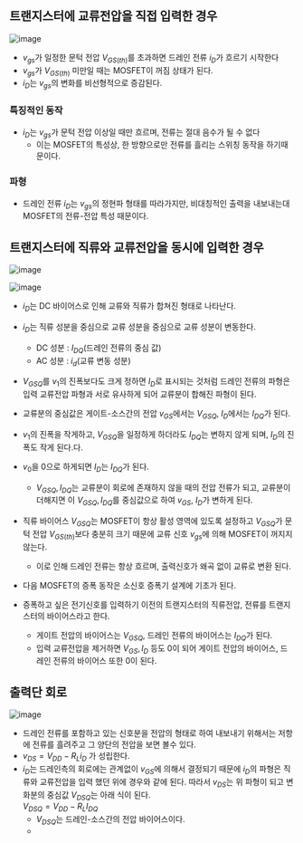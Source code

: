 ## 트랜지스터에 교류전압을 직접 입력한 경우
![image](https://github.com/user-attachments/assets/01647876-725a-4666-9883-f7a6e6a6f24a)

- $v_{gs}$가 일정한 문턱 전압 $V_{GS(th)}$를 초과하면 드레인 전류 $i_D$가 흐르기 시작한다
- $v_{gs}$가 $V_{GS(th)}$ 미만일 때는 MOSFET이 꺼짐 상태가 된다.
- $i_D$는 $v_{gs}$의 변화를 비선형적으로 증감된다.

### 특징적인 동작
- $i_D$는 $v_{gs}$가 문턱 전압 이상일 때만 흐르며, 전류는 절대 음수가 될 수 없다
  - 이는 MOSFET의 특성상, 한 방향으로만 전류를 흘리는 스위칭 동작을 하기때문이다.
### 파형
- 드레인 전류 $i_D$는 $v_{gs}$의 정현파 형태를 따라가지만, 비대칭적인 출력을 내보내는대 MOSFET의 전류-전압 특성 때문이다.


## 트랜지스터에 직류와 교류전압을 동시에 입력한 경우
![image](https://github.com/user-attachments/assets/421df0eb-e399-49a5-a026-6ea715dae593)

![image](https://github.com/user-attachments/assets/84b2be9e-7af0-407f-bc0d-0524acb83079)
- $i_D$는 DC 바이어스로 인해 교류와 직류가 합쳐진 형태로 나타난다.
- $i_D$는 직류 성분을 중심으로 교류 성분을 중심으로 교류 성분이 변동한다.
  - DC 성분 : $I_{DQ}$(드레인 전류의 중심 값)
  - AC 성분 : $i_d$(교류 변동 성분)

- $V_{GSQ}$를 $v_1$의 진폭보다도 크게 정하면 $I_D$로 표시되는 것처럼 드레인 전류의 파형은 입력 교류전압 파형과 서로 유사하게 되어 교류분이 합해진 파형이 된다.
- 교류분의 중심값은 게이트-소스간의 전압 $v_{GS}$에서는 $V_{GSQ}$, $I_D$에서는 $I_{DQ}$가 된다.
- $v_1$의 진폭을 작게하고, $V_{GSQ}$을 일정하게 하더라도 $I_{DQ}$는 변하지 않게 되며, $I_D$의 진폭도 작게 된다.다.
- $v_0$을 0으로 하게되면 $I_D$는 $I_{DQ}$가 된다.
  - $V_{GSQ}, I_{DQ}$는 교류분이 회로에 존재하지 않을 때의 전압 전류가 되고, 교류분이 더해지면 이 $V_{GSQ},I_{DQ}$를 중심값으로 하여 $v_{GS}$, $I_D$가 변하게 된다.

- 직류 바이어스 $V_{GSQ}$는 MOSFET이 항상 활성 영역에 있도록 설정하고 $V_{GSQ}$가 문턱 전압 $V_{GS(th)}$보다 충분히 크기 때문에 교류 신호 $v_{gs}$에 의해 MOSFET이 꺼지지 않는다.
  - 이로 인해 드레인 전류는 항상 흐르며, 출력신호가 왜곡 없이 교류로 변환 된다.
- 다음 MOSFET의 증폭 동작은 소신호 증폭기 설계에 기초가 된다.

- 증폭하고 싶은 전기신호를 입력하기 이전의 트랜지스터의 직류전압, 전류를 트랜지스터의 바이어스라고 한다.
  - 게이트 전압의 바이어스는 $V_{GSQ}$, 드레인 전류의 바이어스는 $I_{DQ}$가 된다.
  - 입력 교류전압을 제거하면 $V_{GS}, I_D$ 등도 0이 되어 게이트 전압의 바이어스, 드레인 전류의 바이어스 또한 0이 된다.
## 출력단 회로
![image](https://github.com/user-attachments/assets/a773d1a4-19b3-444c-b74a-a8365dfa4174)

- 드레인 전류를 포함하고 있는 신호분을 전압의 형태로 하여 내보내기 위해서는 저항에 전류를 흘려주고 그 양단의 전압을 보면 볼수 있다.
- $v_{DS} = V_{DD} - R_Li_D$ 가 성립한다.
- $i_D$는 드레인측의 회로에는 관계없이 $v_{GS}$에 의해서 결정되기 때문에 $i_D$의 파형은 직류와 교류전압을 입력 했던 위에 경우와 같에 된다. 따라서 $v_{DS}$는 위 파형이 되고 변화분의 중심값 $V_{DSQ}$는 아래 식이 된다. <br> $V_{DSQ} = V_{DD} - R_LI_{DQ}$
  - $V_{DSQ}$는 드레인-소스간의 전압 바이어스이다.
  - 
